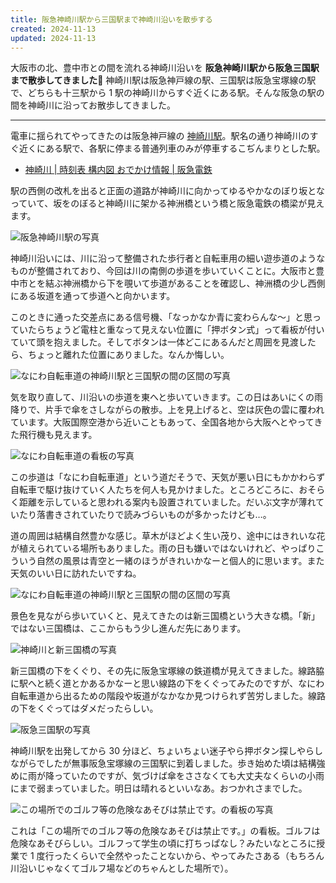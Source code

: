 ```yaml
---
title: 阪急神崎川駅から三国駅まで神崎川沿いを散歩する
created: 2024-11-13
updated: 2024-11-13
---
```


大阪市の北、豊中市との間を流れる神崎川沿いを **阪急神崎川駅から阪急三国駅まで散歩してきました🚶** 神崎川駅は阪急神戸線の駅、三国駅は阪急宝塚線の駅で、どちらも十三駅から 1 駅の神崎川からすぐ近くにある駅。そんな阪急の駅の間を神崎川に沿ってお散歩してきました。

---

電車に揺られてやってきたのは阪急神戸線の [神崎川駅](https://www.hankyu.co.jp/station/kanzakigawa.html)。駅名の通り神崎川のすぐ近くにある駅で、各駅に停まる普通列車のみが停車するこぢんまりとした駅。

- [神崎川 | 時刻表 構内図 おでかけ情報 | 阪急電鉄](https://www.hankyu.co.jp/station/kanzakigawa.html)

駅の西側の改札を出ると正面の道路が神崎川に向かってゆるやかなのぼり坂となっていて、坂をのぼると神崎川に架かる神洲橋という橋と阪急電鉄の橋梁が見えます。

![阪急神崎川駅の写真](fa9caf56-dc85-4ca6-6dcb-0e86909d5200)

神崎川沿いには、川に沿って整備された歩行者と自転車用の細い遊歩道のようなものが整備されており、今回は川の南側の歩道を歩いていくことに。大阪市と豊中市とを結ぶ神洲橋から下を覗いて歩道があることを確認し、神洲橋の少し西側にある坂道を通って歩道へと向かいます。

このときに通った交差点にある信号機、「なっかなか青に変わらんな～」と思っていたらちょうど電柱と重なって見えない位置に「押ボタン式」って看板が付いていて頭を抱えました。そしてボタンは一体どこにあるんだと周囲を見渡したら、ちょっと離れた位置にありました。なんか悔しい。

![なにわ自転車道の神崎川駅と三国駅の間の区間の写真](5483b158-3afd-40d9-0a03-cb2c2d7de400)

気を取り直して、川沿いの歩道を東へと歩いていきます。この日はあいにくの雨降りで、片手で傘をさしながらの散歩。上を見上げると、空は灰色の雲に覆われています。大阪国際空港から近いこともあって、全国各地から大阪へとやってきた飛行機も見えます。

![なにわ自転車道の看板の写真](2d12baa9-9f0f-488c-d2d7-2047fa4ac100)

この歩道は「なにわ自転車道」という道だそうで、天気が悪い日にもかかわらず自転車で駆け抜けていく人たちを何人も見かけました。ところどころに、おそらく距離を示していると思われる案内も設置されていました。だいぶ文字が薄れていたり落書きされていたりで読みづらいものが多かったけども…。

道の周囲は結構自然豊かな感じ。草木がほどよく生い茂り、途中にはきれいな花が植えられている場所もありました。雨の日も嫌いではないけれど、やっぱりこういう自然の風景は青空と一緒のほうがきれいかなーと個人的に思います。また天気のいい日に訪れたいですね。

![なにわ自転車道の神崎川駅と三国駅の間の区間の写真](13614e39-906c-4af5-1303-7fb5b4675100)

景色を見ながら歩いていくと、見えてきたのは新三国橋という大きな橋。「新」ではない三国橋は、ここからもう少し進んだ先にあります。

![神崎川と新三国橋の写真](089a52c3-78b4-4040-575a-3a02a1367300)

新三国橋の下をくぐり、その先に阪急宝塚線の鉄道橋が見えてきました。線路脇に駅へと続く道とかあるかなーと思い線路の下をくぐってみたのですが、なにわ自転車道から出るための階段や坂道がなかなか見つけられず苦労しました。線路の下をくぐってはダメだったらしい。

![阪急三国駅の写真](9cce50d6-a0f8-407f-ee1e-8f78a6184000)

神崎川駅を出発してから 30 分ほど、ちょいちょい迷子やら押ボタン探しやらしながらでしたが無事阪急宝塚線の三国駅に到着しました。歩き始めた頃は結構強めに雨が降っていたのですが、気づけば傘をささなくても大丈夫なくらいの小雨にまで弱まっていました。明日は晴れるといいなあ。おつかれさまでした。

![この場所でのゴルフ等の危険なあそびは禁止です。の看板の写真](c60b957d-a7c1-409c-0227-96c720dbe800)

これは「この場所でのゴルフ等の危険なあそびは禁止です。」の看板。ゴルフは危険なあそびらしい。ゴルフって学生の頃に打ちっぱなし？みたいなところに授業で 1 度行ったくらいで全然やったことないから、やってみたさある（もちろん川沿いじゃなくてゴルフ場などのちゃんとした場所で）。
